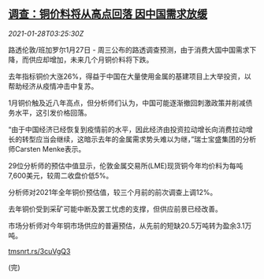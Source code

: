 <!--1611806040000-->
[调查：铜价料将从高点回落 因中国需求放缓](https://cn.reuters.com/article/poll-copper-price-china-demand-0128-idCNKBS29X0D0)
------

<div><i>2021-01-28T03:25:30Z</i></div><p>路透伦敦/班加罗尔1月27日 - 周三公布的路透调查预测，由于消费大国中国需求下降，而供应却增加，未来几个月铜价料将下跌。</p><p>去年指标铜价大涨26%，得益于中国在大量使用金属的基建项目上大举投资，以帮助经济从疫情冲击中复苏。</p><p>1月铜价触及近八年高点，但分析师们认为，中国可能逐渐撤回刺激政策并削减债务水平，这引发价格回落。</p><p>“由于中国经济已经恢复到疫情前的水平，因此经济由投资拉动增长向消费拉动增长的转型应当会继续，这暗示去年的金属需求势头难以为继，”瑞士宝盛集团的分析师Carsten Menke表示。</p><p>29位分析师的预估中值显示，伦敦金属交易所(LME)现货铜今年均价料为每吨7,600美元，较周二收盘价低5%。</p><p>分析师对2021年全年铜价预估值，较三个月前的前次调查上调12%。</p><p>去年铜价受到采矿可能中断及罢工忧虑的支撑，但供应前景已经改善。</p><p>市场分析师对今年铜市场供应的普遍预估，从先前的短缺20.5万吨转为盈余3.1万吨。</p><p><a href="https://tmsnrt.rs/3cuVgQ3">tmsnrt.rs/3cuVgQ3</a></p><p>(完)</p>

